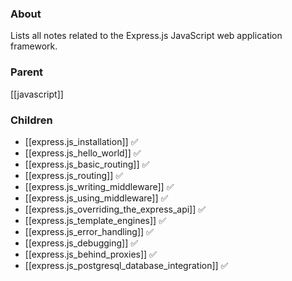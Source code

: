 ### About
Lists all notes related to the Express.js JavaScript web application framework.

### Parent
[[javascript]]

### Children
- [[express.js_installation]] ✅
- [[express.js_hello_world]] ✅ 
- [[express.js_basic_routing]] ✅
- [[express.js_routing]] ✅
- [[express.js_writing_middleware]] ✅
- [[express.js_using_middleware]] ✅
- [[express.js_overriding_the_express_api]] ✅
- [[express.js_template_engines]] ✅
- [[express.js_error_handling]] ✅
- [[express.js_debugging]] ✅
- [[express.js_behind_proxies]] ✅
- [[express.js_postgresql_database_integration]] ✅